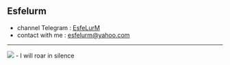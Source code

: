 ## Esfelurm

- channel Telegram : <a href="https://t.me/esfelurm">EsfeLurM</a>
- contact with me : esfelurm@yahoo.com
--------------------------
<img src="https://s6.uupload.ir/files/screenshot_20221101-100258_video_player_i36y.jpg">
- I will roar in silence 

